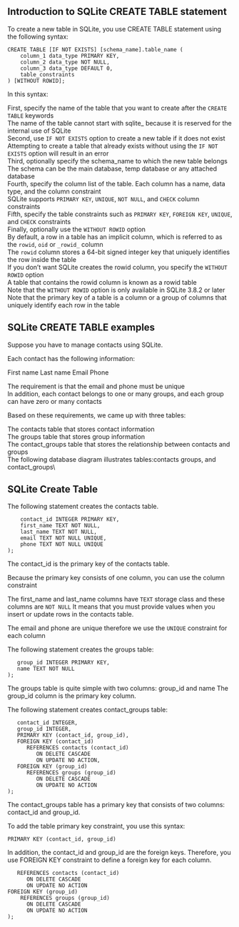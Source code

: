 ## Introduction to SQLite CREATE TABLE statement
To create a new table in SQLite, you use CREATE TABLE statement using the following syntax:
```
CREATE TABLE [IF NOT EXISTS] [schema_name].table_name (
	column_1 data_type PRIMARY KEY,
   	column_2 data_type NOT NULL,
	column_3 data_type DEFAULT 0,
	table_constraints
) [WITHOUT ROWID];
```

In this syntax:

First, specify the name of the table that you want to create after the ```CREATE TABLE``` keywords\
The name of the table cannot start with sqlite_ because it is reserved for the internal use of SQLite\
Second, use ```IF NOT EXISTS``` option to create a new table if it does not exist\
Attempting to create a table that already exists without using the ```IF NOT EXISTS``` option will result in an error\
Third, optionally specify the schema_name to which the new table belongs\
The schema can be the main database, temp database or any attached database\
Fourth, specify the column list of the table. Each column has a name, data type, and the column constraint\
SQLite supports ```PRIMARY KEY```, ```UNIQUE```, ```NOT NULL```, and ```CHECK``` column constraints\
Fifth, specify the table constraints such as ```PRIMARY KEY```, ```FOREIGN KEY```, ```UNIQUE```, and ```CHECK``` constraints\
Finally, optionally use the ```WITHOUT ROWID``` option\
By default, a row in a table has an implicit column, which is referred to as the ```rowid```, ```oid``` or ```_rowid_``` column\
The ```rowid``` column stores a 64-bit signed integer key that uniquely identifies the row inside the table\
If you don’t want SQLite creates the rowid column, you specify the ```WITHOUT ROWID``` option\
A table that contains the rowid column is known as a rowid table\
Note that the ```WITHOUT ROWID``` option is only available in SQLite 3.8.2 or later\
Note that the primary key of a table is a column or a group of columns that uniquely identify each row in the table

## SQLite CREATE TABLE examples
Suppose you have to manage contacts using SQLite.

Each contact has the following information:

First name
Last name
Email
Phone

The requirement is that the email and phone must be unique\
In addition, each contact belongs to one or many groups, and each group can have zero or many contacts

Based on these requirements, we came up with three tables:

The contacts table that stores contact information\
The groups table that stores group information\
The contact_groups table that stores the relationship between contacts and groups\
The following database diagram illustrates tables:contacts groups, and contact_groups\

## SQLite Create Table
The following statement creates the contacts table.

```CREATE TABLE contacts (
	contact_id INTEGER PRIMARY KEY,
	first_name TEXT NOT NULL,
	last_name TEXT NOT NULL,
	email TEXT NOT NULL UNIQUE,
	phone TEXT NOT NULL UNIQUE
);
```
The contact_id is the primary key of the contacts table.

Because the primary key consists of one column, you can use the column constraint

The first_name and last_name columns have ```TEXT``` storage class and these columns are ```NOT NULL```
It means that you must provide values when you insert or update rows in the contacts table.

The email and phone are unique therefore we use the ```UNIQUE``` constraint for each column

The following statement creates the groups table:

```CREATE TABLE groups (
   group_id INTEGER PRIMARY KEY,
   name TEXT NOT NULL
);
```
The groups table is quite simple with two columns: group_id and name
The group_id column is the primary key column.

The following statement creates contact_groups table:

```CREATE TABLE contact_groups(
   contact_id INTEGER,
   group_id INTEGER,
   PRIMARY KEY (contact_id, group_id),
   FOREIGN KEY (contact_id) 
      REFERENCES contacts (contact_id) 
         ON DELETE CASCADE 
         ON UPDATE NO ACTION,
   FOREIGN KEY (group_id) 
      REFERENCES groups (group_id) 
         ON DELETE CASCADE 
         ON UPDATE NO ACTION
);
```
The contact_groups table has a primary key that consists of two columns: contact_id and group_id.

To add the table primary key constraint, you use this syntax:

```PRIMARY KEY (contact_id, group_id)```

In addition, the contact_id and group_id are the foreign keys. Therefore, you use FOREIGN KEY constraint to define a foreign key for each column.

```FOREIGN KEY (contact_id) 
   REFERENCES contacts (contact_id) 
      ON DELETE CASCADE 
      ON UPDATE NO ACTION
FOREIGN KEY (group_id) 
    REFERENCES groups (group_id) 
      ON DELETE CASCADE 
      ON UPDATE NO ACTION
);
```
